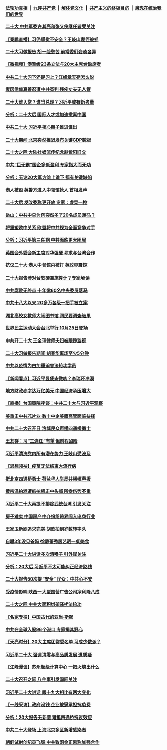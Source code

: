 ####  [法轮功真相](../../../../basic/blob/master/README.md?t=10181001) &nbsp;|&nbsp; [九评共产党](../../../../9ping.md/blob/master/README.md?t=10181001) &nbsp;|&nbsp; [解体党文化](../../../../jtdwh.md/blob/master/README.md?t=10181001)  &nbsp;|&nbsp; [共产主义的终极目的](../../../../gczydzjmd.md/blob/master/README.md?t=10181001) &nbsp;|&nbsp; [魔鬼在统治我们的世界](../../../../mgztzwmdsj.md/blob/master/README.md?t=10181001) 

#### [二十大 中共军委许其亮和张又侠继任者受关注](../pages/nsc413/n13847456.md?t=10181001) 

#### [【秦鹏直播】习仍感觉不安全？王岐山妻侄被抓](../pages/nsc413/n13847398.md?t=10181001) 

#### [二十大习做报告 胡一脸愁苦 前常委们姿态各异](../pages/nsc413/n13846320.md?t=10181001) 

#### [【微视频】港暂缓23条立法与20大主席台缺席者](../pages/nsc413/n13847193.md?t=10181001) 

#### [中共二十大习下还是习上？江峰章天亮怎么说](../pages/nsc413/n13847492.md?t=10181001) 

#### [妻因信仰真善忍遭中共冤判 残疾丈夫无人管](../pages/nsc413/n13844598.md?t=10181001) 

#### [二十大谁入常？谁当总理？习近平或有新考量](../pages/nsc413/n13847449.md?t=10181001) 

#### [分析：二十大后 国际人才或加速撤离中国](../pages/nsc413/n13847058.md?t=10181001) 

#### [中共二十大 习近平核心圈子谁进谁出](../pages/nsc413/n13847460.md?t=10181001) 

#### [二十大期间 北京突然推迟发布关键GDP数据](../pages/nsc413/n13847442.md?t=10181001) 

#### [二十大之际 大陆社媒流传纪念赵紫阳旧文](../pages/nsc413/n13847033.md?t=10181001) 

#### [中共“巨无霸”国企多低盈利 专家指大而无功](../pages/nsc413/n13847078.md?t=10181001) 

#### [分析：无论20大军方谁上谁下 都有关键缺陷](../pages/nsc413/n13847376.md?t=10181001) 

#### [港人被殴 英警方进入中领馆抢人 首相发声](../pages/nsc413/n13847363.md?t=10181001) 

#### [二十大后 发改委称更开放 专家：虚晃一枪](../pages/nsc413/n13847367.md?t=10181001) 

#### [岳山：中共中央为何突然多了20名成员落马？](../pages/nsc413/n13847329.md?t=10181001) 

#### [将重塑欧中关系 欧盟将中共视为全面竞争对手](../pages/nsc413/n13847362.md?t=10181001) 

#### [分析：习近平第三任期 中共面临更大困局](../pages/nsc413/n13846781.md?t=10181001) 

#### [英国会外委会新主席对华强硬 寻求与台湾合作](../pages/nsc413/n13847181.md?t=10181001) 

#### [抗议二十大 港人中领馆内被打 英政界震惊](../pages/nsc413/n13847167.md?t=10181001) 

#### [二十大报告涉对台软硬兼施算计？专家解读](../pages/nsc413/n13847036.md?t=10181001) 

#### [中共腐败无终点 十年逾60名中央委员落马](../pages/nsc413/n13847113.md?t=10181001) 

#### [中共十八大以来 20多万各级一把手被立案](../pages/nsc413/n13847093.md?t=10181001) 

#### [湖北高校女教师大闹图书馆 网民要调查结果](../pages/nsc413/n13847004.md?t=10181001) 


#### [世界民主运动大会台北举行 10月25日登场](../pages/nsc413/n13846960.md?t=10181001) 

#### [中共开二十大 王全璋律师夫妇被跟踪监视](../pages/nsc413/n13846925.md?t=10181001) 

#### [二十大习做报告期间 胡春华离场至少5分钟](../pages/nsc413/n13846951.md?t=10181001) 

#### [中共以疫情为由加重迫害法轮功学员](../pages/nsc413/n13845591.md?t=10181001) 

#### [【新闻看点】习近平显疲态微咳？李瑞环冷漠](../pages/nsc413/n13846787.md?t=10181001) 


#### [地方财政赤字达万亿美元 中国经济承压增大](../pages/nsc413/n13846852.md?t=10181001) 

#### [【直播】台国策院座谈：中共二十大与习近平观察](../pages/nsc413/n13846862.md?t=10181001) 

#### [美重击中共芯片业 数十中企美籍高管面临抉择](../pages/nsc413/n13846793.md?t=10181001) 

#### [中共二十大召开日 洛城民众声援四通桥勇士](../pages/nsc413/n13846810.md?t=10181001) 

#### [王友群：习“三连任”有望 但前程凶险](../pages/nsc413/n13846785.md?t=10181001) 

#### [习近平清洗党内所有潜在势力 王岐山受波及](../pages/nsc413/n13846782.md?t=10181001) 

#### [【思想领袖】疫苗无法结束大流行病](../pages/nsc413/n13828447.md?t=10181001) 

#### [挺北京四通桥勇士 荷兰华人举反共横幅声援](../pages/nsc413/n13846812.md?t=10181001) 

#### [黄宗泽拍戏遭航拍机击中头部 所幸伤势不重](../pages/nsc413/n13846775.md?t=10181001) 

#### [习近平二十大再提不排除武统台湾 引发关注](../pages/nsc413/n13846780.md?t=10181001) 

#### [房子难卖 中国房产中介纷纷跨界闯入电商行业](../pages/nsc413/n13846744.md?t=10181001) 

#### [王家卫新剧追求完美 胡歌拍到岁数转字头](../pages/nsc413/n13846712.md?t=10181001) 

#### [自曝3年没见爸妈 徐静蕾秀厨艺晒一桌美食](../pages/nsc413/n13846737.md?t=10181001) 

#### [习近平二十大讲话多次清嗓子 引外媒关注](../pages/nsc413/n13846699.md?t=10181001) 

#### [分析：20大后 习近平不太可能纠正经济路线](../pages/nsc413/n13845672.md?t=10181001) 

#### [二十大报告50次提“安全” 民众：中共心不安](../pages/nsc413/n13846613.md?t=10181001) 

#### [受疫情影响 陕西一大型国营广告公司净利降八成](../pages/nsc413/n13846719.md?t=10181001) 

#### [二十大之际 中共大面积绑架骚扰法轮功](../pages/nsc413/n13846381.md?t=10181001) 

#### [【名家专栏】中国古代的亚当‧斯密](../pages/nsc413/n13846608.md?t=10181001) 

#### [中共在全球入股96个港口 专家揭其野心](../pages/nsc413/n13846440.md?t=10181001) 

#### [【天亮时分】20大主席团常委名单 习成少数派？](../pages/nsc413/n13846673.md?t=10181001) 

#### [习近平二十大 强调清零与高品质发展 遭质疑](../pages/nsc413/n13846671.md?t=10181001) 

#### [【江峰漫谈】苏州超级计算中心 一把火烧出什么](../pages/nsc413/n13846670.md?t=10181001) 

#### [二十大召开之际 八件事引发国际关注](../pages/nsc413/n13846666.md?t=10181001) 

#### [习近平二十大讲话 跟十九大相比有两大变化](../pages/nsc413/n13846624.md?t=10181001) 

#### [【一线采访】政府没钱 企业被逼承担抗疫费](../pages/nsc413/n13845946.md?t=10181001) 

#### [分析：20大报告无新意 难抵四通桥抗议效应](../pages/nsc413/n13846571.md?t=10181001) 

#### [中共二十大登场 上海北京多区新增感染者](../pages/nsc413/n13846573.md?t=10181001) 

#### [朝鲜试射创纪录飞弹 中共致函金正恩称加强合作](../pages/nsc413/n13846472.md?t=10181001) 

